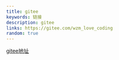 ```yaml
---
title: gitee
keywords: 链接
description: gitee
links: https://gitee.com/wzm_love_coding
random: true
---
```


[gitee地址](https://gitee.com/wzm_love_coding)
